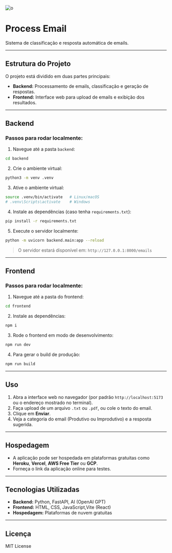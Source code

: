 ![o](https://github.com/user-attachments/assets/51c10b4c-d188-4fe1-a2b9-afede27b937f)



# Process Email

Sistema de classificação e resposta automática de emails.

---

## Estrutura do Projeto

O projeto está dividido em duas partes principais:

- **Backend:** Processamento de emails, classificação e geração de respostas.  
- **Frontend:** Interface web para upload de emails e exibição dos resultados.

---

## **Backend**

### Passos para rodar localmente:

1. Navegue até a pasta `backend`:

```bash
cd backend
````

2. Crie o ambiente virtual:

```bash
python3 -m venv .venv
```

3. Ative o ambiente virtual:

```bash
source .venv/bin/activate   # Linux/macOS
# .venv\Scripts\activate    # Windows
```

4. Instale as dependências (caso tenha `requirements.txt`):

```bash
pip install -r requirements.txt
```

5. Execute o servidor localmente:

```bash
python -m uvicorn backend.main:app --reload
```

> O servidor estará disponível em: `http://127.0.0.1:8000/emails`

---

## **Frontend**

### Passos para rodar localmente:

1. Navegue até a pasta do frontend:

```bash
cd frontend
```

2. Instale as dependências:

```bash
npm i
```

3. Rode o frontend em modo de desenvolvimento:

```bash
npm run dev
```

4. Para gerar o build de produção:

```bash
npm run build
```

---

## **Uso**

1. Abra a interface web no navegador (por padrão `http://localhost:5173` ou o endereço mostrado no terminal).
2. Faça upload de um arquivo `.txt` ou `.pdf`, ou cole o texto do email.
3. Clique em **Enviar**.
4. Veja a categoria do email (Produtivo ou Improdutivo) e a resposta sugerida.

---

## **Hospedagem**

* A aplicação pode ser hospedada em plataformas gratuitas como **Heroku**, **Vercel**, **AWS Free Tier** ou **GCP**.
* Forneça o link da aplicação online para testes.

---

## **Tecnologias Utilizadas**

* **Backend:** Python, FastAPI, AI (OpenAI GPT)
* **Frontend:** HTML, CSS, JavaScript,Vite (React)
* **Hospedagem:** Plataformas de nuvem gratuitas

---

## **Licença**

MIT License


